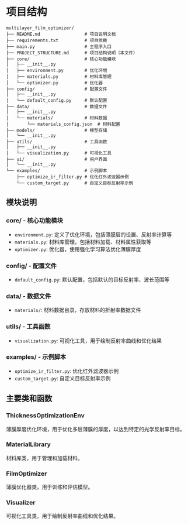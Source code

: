 # 项目结构

```
multilayer_film_optimizer/
├── README.md                 # 项目说明文档
├── requirements.txt          # 项目依赖
├── main.py                   # 主程序入口
├── PROJECT_STRUCTURE.md      # 项目结构说明（本文件）
├── core/                     # 核心功能模块
│   ├── __init__.py
│   ├── environment.py        # 优化环境
│   ├── materials.py          # 材料库管理
│   └── optimizer.py          # 优化器
├── config/                   # 配置文件
│   ├── __init__.py
│   └── default_config.py     # 默认配置
├── data/                     # 数据文件
│   ├── __init__.py
│   └── materials/            # 材料数据
│       └── materials_config.json  # 材料配置
├── models/                   # 模型存储
│   └── __init__.py
├── utils/                    # 工具函数
│   ├── __init__.py
│   └── visualization.py      # 可视化工具
├── ui/                       # 用户界面
│   └── __init__.py
└── examples/                 # 示例脚本
    ├── optimize_ir_filter.py # 优化红外滤波器示例
    └── custom_target.py      # 自定义目标反射率示例
```

## 模块说明

### core/ - 核心功能模块

- `environment.py`: 定义了优化环境，包括薄膜层的设置、反射率计算等
- `materials.py`: 材料库管理，包括材料加载、材料属性获取等
- `optimizer.py`: 优化器，使用强化学习算法优化薄膜厚度

### config/ - 配置文件

- `default_config.py`: 默认配置，包括默认的目标反射率、波长范围等

### data/ - 数据文件

- `materials/`: 材料数据目录，存放材料的折射率数据文件

### utils/ - 工具函数

- `visualization.py`: 可视化工具，用于绘制反射率曲线和优化结果

### examples/ - 示例脚本

- `optimize_ir_filter.py`: 优化红外滤波器示例
- `custom_target.py`: 自定义目标反射率示例

## 主要类和函数

### ThicknessOptimizationEnv

薄膜厚度优化环境，用于优化多层薄膜的厚度，以达到特定的光学反射率目标。

### MaterialLibrary

材料库类，用于管理和加载材料。

### FilmOptimizer

薄膜优化器类，用于训练和评估模型。

### Visualizer

可视化工具类，用于绘制反射率曲线和优化结果。 